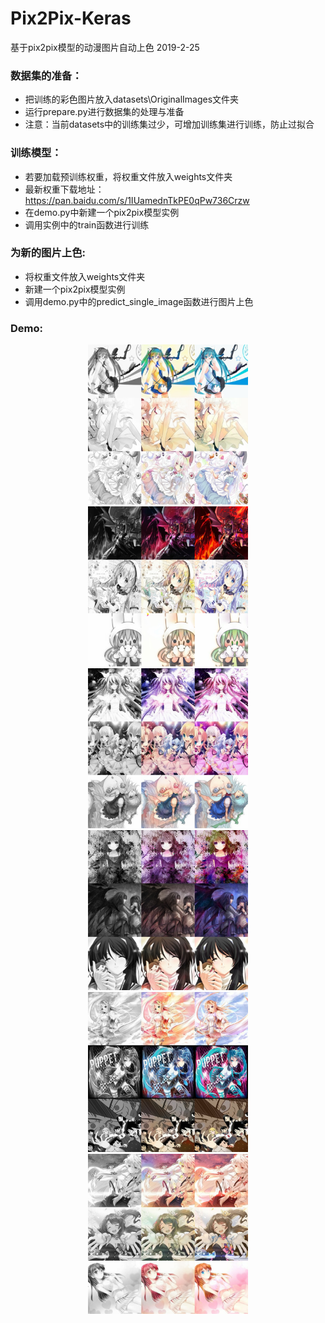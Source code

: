 # Pix2Pix-Keras
基于pix2pix模型的动漫图片自动上色 2019-2-25
### 数据集的准备：
- 把训练的彩色图片放入datasets\OriginalImages文件夹
- 运行prepare.py进行数据集的处理与准备
- 注意：当前datasets中的训练集过少，可增加训练集进行训练，防止过拟合
### 训练模型：
- 若要加载预训练权重，将权重文件放入weights文件夹
- 最新权重下载地址：https://pan.baidu.com/s/1IUamednTkPE0qPw736Crzw
- 在demo.py中新建一个pix2pix模型实例
- 调用实例中的train函数进行训练
### 为新的图片上色:
- 将权重文件放入weights文件夹
- 新建一个pix2pix模型实例
- 调用demo.py中的predict_single_image函数进行图片上色
### Demo:
<div align="center">
  <img src="images/sample_1.jpg" height="256" width="256" >
  <img src="images/sample_2.jpg" height="256" width="256" >
  <img src="images/sample_4.jpg" height="256" width="256" >
  <img src="images/sample_5.jpg" height="256" width="256" >
  <img src="images/sample_7.jpg" height="256" width="256" >
  <img src="images/sample_13.jpg" height="256" width="256" >
</div>
